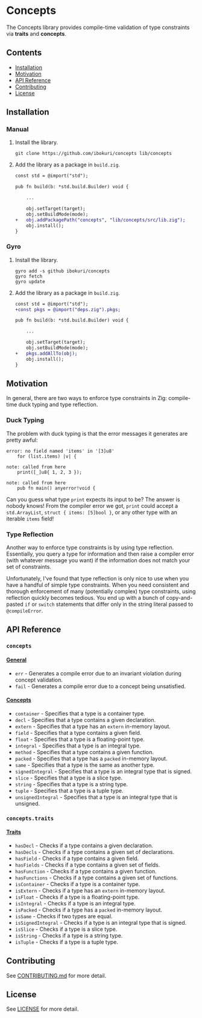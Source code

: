 # Concepts

The Concepts library provides compile-time validation of type constraints via
**traits** and **concepts**.

## Contents

* [Installation](#installation)
* [Motivation](#motivation)
* [API Reference](#api-reference)
* [Contributing](#contributing)
* [License](#license)

## Installation

### Manual

1. Install the library.

    ```
    git clone https://github.com/ibokuri/concepts lib/concepts
    ```

2. Add the library as a package in `build.zig`.

    ```diff
    const std = @import("std");

    pub fn build(b: *std.build.Builder) void {

        ...

        obj.setTarget(target);
        obj.setBuildMode(mode);
    +   obj.addPackagePath("concepts", "lib/concepts/src/lib.zig");
        obj.install();
    }
    ```

### Gyro

1. Install the library.

    ```
    gyro add -s github ibokuri/concepts
    gyro fetch
    gyro update
    ```

2. Add the library as a package in `build.zig`.

    ```diff
    const std = @import("std");
    +const pkgs = @import("deps.zig").pkgs;

    pub fn build(b: *std.build.Builder) void {

        ...

        obj.setTarget(target);
        obj.setBuildMode(mode);
    +   pkgs.addAllTo(obj);
        obj.install();
    }
    ```

## Motivation

In general, there are two ways to enforce type constraints in Zig: compile-time
duck typing and type reflection.

### Duck Typing

The problem with duck typing is that the error messages it generates are pretty
awful:

```
error: no field named 'items' in '[3]u8'
    for (list.items) |v| {

note: called from here
    print([_]u8{ 1, 2, 3 });

note: called from here
    pub fn main() anyerror!void {

```

Can you guess what type `print` expects its input to be? The answer is nobody
knows! From the compiler error we got, `print` could accept a `std.ArrayList`,
`struct { items: [5]bool }`, or any other type with an iterable `items` field!

### Type Reflection

Another way to enforce type constraints is by using type reflection.
Essentially, you query a type for information and then raise a compiler error
(with whatever message you want) if the information does not match your set of
constraints.

Unfortunately, I've found that type reflection is only nice to use when you
have a handful of simple type constraints. When you need consistent and
thorough enforcement of many (potentially complex) type constraints, using
reflection quickly becomes tedious. You end up with a bunch of copy-and-pasted
`if` or `switch` statements that differ only in the string literal passed to
`@compileError`.

## API Reference

### `concepts`

#### [General](src/lib.zig)

- `err` - Generates a compile error due to an invariant violation during concept validation.
- `fail` - Generates a compile error due to a concept being unsatisfied.

#### [Concepts](src/concepts)

- `container` - Specifies that a type is a container type.
- `decl` - Specifies that a type contains a given declaration.
- `extern` - Specifies that a type has an `extern` in-memory layout.
- `field` - Specifies that a type contains a given field.
- `float` - Specifies that a type is a floating-point type.
- `integral` - Specifies that a type is an integral type.
- `method` - Specifies that a type contains a given function.
- `packed` - Specifies that a type has a `packed` in-memory layout.
- `same` - Specifies that a type is the same as another type.
- `signedIntegral` - Specifies that a type is an integral type that is signed.
- `slice` - Specifies that a type is a slice type.
- `string` - Specifies that a type is a string type.
- `tuple` - Specifies that a type is a tuple type.
- `unsignedIntegral` - Specifies that a type is an integral type that is unsigned.

### `concepts.traits`

#### [Traits](src/traits)

- `hasDecl` - Checks if a type contains a given declaration.
- `hasDecls` - Checks if a type contains a given set of declarations.
- `hasField` - Checks if a type contains a given field.
- `hasFields` - Checks if a type contains a given set of fields.
- `hasFunction` - Checks if a type contains a given function.
- `hasFunctions` - Checks if a type contains a given set of functions.
- `isContainer` - Checks if a type is a container type.
- `isExtern` - Checks if a type has an `extern` in-memory layout.
- `isFloat` - Checks if a type is a floating-point type.
- `isIntegral` - Checks if a type is an integral type.
- `isPacked` - Checks if a type has a `packed` in-memory layout.
- `isSame` - Checks if two types are equal.
- `isSignedIntegral` - Checks if a type is an integral type that is signed.
- `isSlice` - Checks if a type is a slice type.
- `isString` - Checks if a type is a string type.
- `isTuple` - Checks if a type is a tuple type.

## Contributing

See [CONTRIBUTING.md](CONTRIBUTING.md) for more detail.

## License

See [LICENSE](LICENSE) for more detail.
